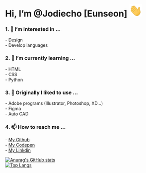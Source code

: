 <h1> Hi, I’m @Jodiecho [Eunseon] <img src="https://github.com/ABSphreak/ABSphreak/raw/master/gifs/Hi.gif" height="40px" style="max-width: 100%; display: inline-block;" data-target="animated-image.originalImage"></h1>

<h3>1. 👀 I’m interested in ... </h3>
  - Design<br>
  - Develop languages<br>

<h3>2. 🌱 I’m currently learning ...</h3>
  - HTML<br>
  - CSS<br>
  - Python<br>
  
<h3>3. 💞️ Originally I liked to use ...</h3>
  - Adobe programs (Illustrator, Photoshop, XD...)<br>
  - Figma<br>
  - Auto CAD<br>

<h3>4. 📫 How to reach me ...</h3>
 - <a href="https://github.com/Jodiecho/" rel="nofollow">My Github</a><br>
 - <a href="https://codepen.io/Jodiecho" rel="">My Codepen</a><br>
 - <a href="https://www.linkedin.com/in/eunseoncho/" rel="">My Linkdin</a><be>


[![Anurag's GitHub stats](https://github-readme-stats.vercel.app/api?username=Jodiecho&show_icons=true)](https://github.com/Jodiecho/github-readme-stats)<br>
[![Top Langs](https://github-readme-stats.vercel.app/api/top-langs/?username=Jodiecho&layout=compact)](https://github.com/Jodiecho/github-readme-stats)

<!---
Jodiecho/Jodiecho is a ✨ special ✨ repository because its `README.md` (this file) appears on your GitHub profile.
You can click the Preview link to take a look at your changes.
--->
